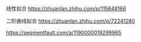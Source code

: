 
线性拟合
https://zhuanlan.zhihu.com/p/115648166

二阶曲线拟合
https://zhuanlan.zhihu.com/p/72241280

https://segmentfault.com/a/1190000019299965
